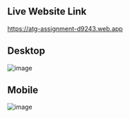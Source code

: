 ## Live Website Link 
https://atg-assignment-d9243.web.app

## Desktop
![image](https://github.com/abhistark007/Responsive-App/assets/58290134/87a1a2a3-f1e5-42cd-8fd9-736b56fec500)


## Mobile
![image](https://github.com/abhistark007/Responsive-App/assets/58290134/07cafd70-4e11-44c1-a6f6-83ae0c96fb14)
